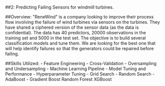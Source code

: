 ##2: Predicting Failing Sensors for windmill turbines.

##Overview: 
"ReneWind" is a company looking to improve their process flow involving the failure of wind turbines via sensors on the turbines. 
They have shared a ciphered version of the sensor data (as the data is confidential). 
The data has 40 predictors, 20000 observations in the training set and 5000 in the test set.
The objective is to build several classification models and tune them. We are looking for the best one that will help identify failures so that the generators could be repaired before failing. 

##Skills Utilized: 
     - Feature Engineering
     - Cross-Validation
     - Oversampling and Undersampling
     - Machine Learning Pipeline
     - Model Tuning and Performance
     - Hyperparameter Tuning
     - Grid Search
     - Random Search
     - AdaBoost
     - Gradient Boost
      Random Forest
      XGBoost
